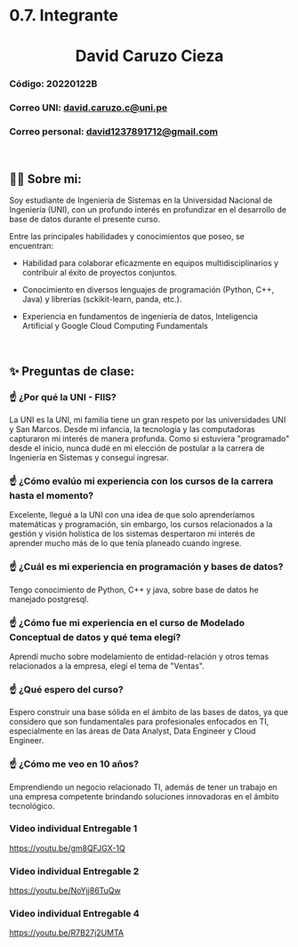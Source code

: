 # 0.7. Integrante 

  <h1 align="center">David Caruzo Cieza</h1>


### Código: 20220122B

### Correo UNI: david.caruzo.c@uni.pe

### Correo personal: david1237891712@gmail.com


<br>

## 🧑‍💻 Sobre mi:

Soy estudiante de Ingeniería de Sistemas en la Universidad Nacional de Ingeniería (UNI), con un profundo interés en profundizar en el desarrollo de base de datos durante el presente curso.

Entre las principales habilidades y conocimientos que poseo, se encuentran:

* Habilidad para colaborar eficazmente en equipos multidisciplinarios y contribuir al éxito de proyectos conjuntos.

* Conocimiento en diversos lenguajes de programación (Python, C++, Java) y librerías (sckikit-learn, panda, etc.).
  
* Experiencia en fundamentos de ingeniería de datos, Inteligencia Artificial y Google Cloud Computing Fundamentals

<br>

## ✨ Preguntas de clase:

### ☝️ ¿Por qué la UNI - FIIS?
La UNI es la UNI, mi familia tiene un gran respeto por las universidades UNI y San Marcos. Desde mi infancia, la tecnología y las computadoras capturaron mi interés de manera profunda. Como si estuviera "programado" desde el inicio, nunca dudé en mi elección de postular a la carrera de Ingeniería en Sistemas y conseguí ingresar.
### ☝️ ¿Cómo evalúo mi experiencia con los cursos de la carrera hasta el momento?
Excelente, llegué a la UNI con una idea de que solo aprenderíamos matemáticas y programación, sin embargo, los cursos relacionados a la gestión y visión holística de los sistemas despertaron mi interés de aprender mucho más de lo que tenía planeado cuando ingrese.
### ☝️ ¿Cuál es mi experiencia en programación y bases de datos?
Tengo conocimiento de Python, C++ y java, sobre base de datos he manejado postgresql.
### ☝️ ¿Cómo fue mi experiencia en el curso de Modelado Conceptual de datos y qué tema elegí?
Aprendí mucho sobre modelamiento de entidad-relación y otros temas relacionados a la empresa, elegí el tema de "Ventas".

### ☝️ ¿Qué espero del curso?
Espero construir una base sólida en el ámbito de las bases de datos, ya que considero que son fundamentales para profesionales enfocados en TI, especialmente en las áreas de Data Analyst, Data Engineer y Cloud Engineer.

### ☝️ ¿Cómo me veo en 10 años?
Emprendiendo un negocio relacionado TI, además de tener un trabajo en una empresa competente brindando soluciones innovadoras en el ámbito tecnológico.


### Video individual Entregable 1
https://youtu.be/gm8QFJGX-1Q
### Video individual Entregable 2
https://youtu.be/NoYjj86TuQw
### Video individual Entregable 4
https://youtu.be/R7B27j2UMTA
